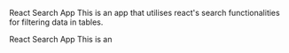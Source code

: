 React Search App
This is an app that utilises react's search functionalities for filtering data in tables.

React Search App
This is an
